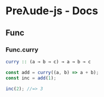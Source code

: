 # Preλude-js - Docs

## Func

### Func.curry

```haskell
curry :: (a → b → c) → a → b → c
```

```javascript
const add = curry((a, b) => a + b);
const inc = add(1);

inc(2); //=> 3

```

